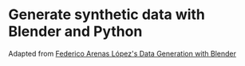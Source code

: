 **Generate synthetic data with Blender and Python**
======
Adapted from [Federico Arenas López's Data Generation with Blender](https://federicoarenasl.github.io/Data-Generation-with-Blender/)
